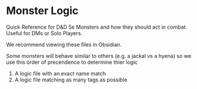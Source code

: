 # Monster Logic

Quick Reference for D&D 5e Monsters and how they should act in combat.
Useful for DMs or Solo Players.

We recommend viewing these files in Obsidian.

Some monsters will behave similar to others (e.g. a jackal vs a hyena) so we use this order of precendence to determine thier logic

1. A logic file with an exact name match
2. A logic file matching as many tags as possible
